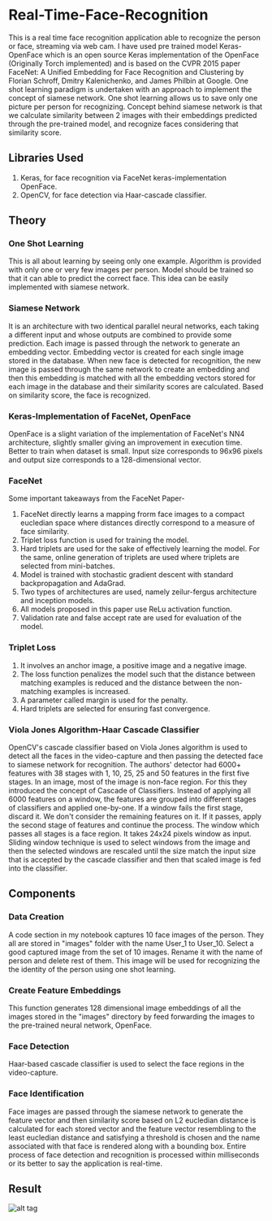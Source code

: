 # **Real-Time-Face-Recognition**
This is a real time face recognition application able to recognize the person or face, streaming via web cam.
I have used pre trained model Keras-OpenFace which is an open source Keras implementation of the OpenFace (Originally Torch implemented) and is based on the CVPR 2015 paper FaceNet: A Unified Embedding for Face Recognition and Clustering by Florian Schroff, Dmitry Kalenichenko, and James Philbin at Google.
One shot learning paradigm is undertaken with an approach to implement the concept of siamese network. One shot learning allows us to save only one picture per person for recognizing.
Concept behind siamese network is that we calculate similarity between 2 images with their embeddings predicted through the pre-trained model, and recognize faces considering that similarity score.

## **Libraries Used**
1. Keras, for face recognition via FaceNet keras-implementation OpenFace.
2. OpenCV, for face detection via Haar-cascade classifier.

## **Theory**
### **One Shot Learning**
This is all about learning by seeing only one example. Algorithm is provided with only one or very few images per person. Model should be trained so that it can able to predict the correct 
face. This idea can be easily implemented with siamese network.

### **Siamese Network**
It is an architecture with two identical parallel neural networks, each taking a different input and whose outputs are combined to provide some prediction. Each image is passed through
the network to generate an embedding vector. Embedding vector is created for each single image stored in the database. When new face is detected for recognition, the new image is passed
through the same network to create an embedding and then this embedding is matched with all the embedding vectors stored for each image in the database and their similarity scores are calculated. Based on similarity 
score, the face is recognized.

### **Keras-Implementation of FaceNet, OpenFace**
OpenFace is a slight variation of the implementation of FaceNet's NN4 architecture, slightly smaller giving an improvement in execution time. Better to train when dataset is small. Input size corresponds to 96x96 pixels and output size corresponds to a 128-dimensional vector.

### **FaceNet**
Some important takeaways from the FaceNet Paper-
1. FaceNet directly learns a mapping frorm face images to a compact eucledian space where distances directly correspond to a measure of face similarity.
2. Triplet loss function is used for training the model.
3. Hard triplets are used for the sake of effectively learning the model. For the same, online generation of triplets are used where triplets are selected from mini-batches.
4. Model is trained with stochastic gradient descent with standard backpropagation and AdaGrad.
5. Two types of architectures are used, namely zeilur-fergus architecture and inception models.
6. All models proposed in this paper use ReLu activation function.
7. Validation rate and false accept rate are used for evaluation of the model.

### **Triplet Loss**
1. It involves an anchor image, a positive image and a negative image.
2. The loss function penalizes the model such that the distance between matching examples is reduced and the distance between the non-matching examples is increased.
3. A parameter called margin is used for the penalty.
4. Hard triplets are selected for ensuring fast convergence.

### **Viola Jones Algorithm-Haar Cascade Classifier**
OpenCV's cascade classifier based on Viola Jones algorithm is used to detect all the faces in the video-capture and then passing the detected face to siamese network for recognition.
The authors' detector had 6000+ features with 38 stages with 1, 10, 25, 25 and 50 features in the first five stages. In an image, most of the image is non-face region. For this they introduced the concept of Cascade of Classifiers. Instead of applying all 6000 features on a window, 
the features are grouped into different stages of classifiers and applied one-by-one. If a window fails the first stage, discard it. We don't consider the remaining features on it. If it passes, apply the second stage of features and continue the process. 
The window which passes all stages is a face region.
It takes 24x24 pixels window as input. Sliding window technique is used to select windows from the image and then the selected windows are rescaled until the size match the input size that is accepted by the cascade classifier and then that scaled image is fed into the classifier.

## **Components**
### **Data Creation**
A code section in my notebook captures 10 face images of the person. They all are stored in "images" folder with the name User_1 to User_10. Select a good captured image from the set of 10 images. Rename it with the name of person and delete rest of them. 
This image will be used for recognizing the the identity of the person using one shot learning.
### **Create Feature Embeddings**
This function generates 128 dimensional image embeddings of all the images stored in the "images" directory by feed forwarding the images to the pre-trained neural network, OpenFace.
### **Face Detection**
Haar-based cascade classifier is used to select the face regions in the video-capture.
### **Face Identification**
Face images are passed through the siamese network to generate the feature vector and then similarity score based on L2 eucledian distance is calculated for each stored vector and
the feature vector resembling to the least eucledian distance and satisfying a threshold is chosen and the name associated with that face is rendered along with a bounding box. Entire process of face detection
and recognition is processed within milliseconds or its better to say the application is real-time.

## **Result**
![alt tag](https://user-images.githubusercontent.com/46282986/107887449-3e560100-6f2c-11eb-8b1c-663e4a37b652.JPG)

